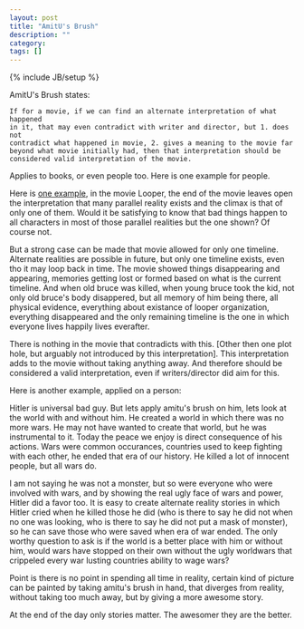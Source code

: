 ```yaml
---
layout: post
title: "AmitU's Brush"
description: ""
category: 
tags: []
---
```

{% include JB/setup %}

AmitU's Brush states:

    If for a movie, if we can find an alternate interpretation of what happened
    in it, that may even contradict with writer and director, but 1. does not
    contradict what happened in movie, 2. gives a meaning to the movie far
    beyond what movie initially had, then that interpretation should be
    considered valid interpretation of the movie.

Applies to books, or even people too. Here is one example for people.

Here is [one
example](http://www.quora.com/Are-there-any-major-flaws-with-the-sci-fi-movie-Looper/answer/Amit-Upadhyay),
in the movie Looper, the end of the movie leaves open the interpretation that
many parallel reality exists and the climax is that of only one of them. Would
it be satisfying to know that bad things happen to all characters in most of
those parallel realities but the one shown? Of course not.

But a strong case can be made that movie allowed for only one timeline.
Alternate realities are possible in future, but only one timeline exists, even
tho it may loop back in time. The movie showed things disappearing and
appearing, memories getting lost or formed based on what is the current
timeline. And when old bruce was killed, when young bruce took the kid, not
only old bruce's body disappered, but all memory of him being there, all
physical evidence, everything about existance of looper organization,
everything disappeared and the only remaining timeline is the one in which
everyone lives happily lives everafter.

There is nothing in the movie that contradicts with this. \[Other then one plot
hole, but arguably not introduced by this interpretation\]. This interpretation
adds to the movie without taking anything away. And therefore should be
considered a valid interpretation, even if writers/director did aim for this.

Here is another example, applied on a person:

Hitler is universal bad guy. But lets apply amitu's brush on him, lets look at
the world with and without him. He created a world in which there was no more
wars. He may not have wanted to create that world, but he was instrumental to
it. Today the peace we enjoy is direct consequence of his actions. Wars were
common occurances, countries used to keep fighting with each other, he ended
that era of our history. He killed a lot of innocent people, but all wars do.

I am not saying he was not a monster, but so were everyone who were involved
with wars, and by showing the real ugly face of wars and power, Hitler did a
favor too. It is easy to create alternate reality stories in which Hitler cried
when he killed those he did (who is there to say he did not when no one was
looking, who is there to say he did not put a mask of monster), so he can save
those who were saved when era of war ended. The only worthy question to ask is
if the world is a better place with him or without him, would wars have stopped
on their own without the ugly worldwars that crippeled every war lusting
countries ability to wage wars?

Point is there is no point in spending all time in reality, certain kind of
picture can be painted by taking amitu's brush in hand, that diverges from
reality, without taking too much away, but by giving a more awesome story.

At the end of the day only stories matter. The awesomer they are the better.

